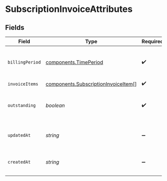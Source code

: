 # SubscriptionInvoiceAttributes


## Fields

| Field                                                                                      | Type                                                                                       | Required                                                                                   | Description                                                                                | Example                                                                                    |
| ------------------------------------------------------------------------------------------ | ------------------------------------------------------------------------------------------ | ------------------------------------------------------------------------------------------ | ------------------------------------------------------------------------------------------ | ------------------------------------------------------------------------------------------ |
| `billingPeriod`                                                                            | [components.TimePeriod](../../models/components/timeperiod.md)                             | :heavy_check_mark:                                                                         | A period of time between a start and end point.                                            |                                                                                            |
| `invoiceItems`                                                                             | [components.SubscriptionInvoiceItem](../../models/components/subscriptioninvoiceitem.md)[] | :heavy_check_mark:                                                                         | N/A                                                                                        |                                                                                            |
| `outstanding`                                                                              | *boolean*                                                                                  | :heavy_check_mark:                                                                         | The invoice still requires payment if true.                                                | true                                                                                       |
| `updatedAt`                                                                                | *string*                                                                                   | :heavy_minus_sign:                                                                         | The date and time an invoice was updated.                                                  | 2017-01-10T11:41:19.244842Z                                                                |
| `createdAt`                                                                                | *string*                                                                                   | :heavy_minus_sign:                                                                         | The date and time an invoice was created.                                                  | 2017-01-10T11:41:19.244842Z                                                                |